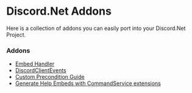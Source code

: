 # Discord.Net Addons
Here is a collection of addons you can easily port into your Discord.Net Project.

### Addons

- [Embed Handler](EmbedHandler/)
- [DiscordClientEvents](DiscordClientEvents/)
- [Custom Precondition Guide](CustomPreconditions/)
- [Generate Help Embeds with CommandService extensions](https://github.com/Charly6596/Discord.Addons.CommandsExtension)